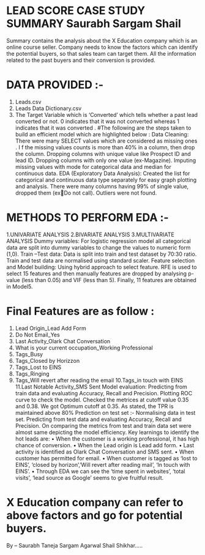 # LEAD SCORE CASE STUDY SUMMARY Saurabh Sargam Shail
Summary contains the analysis about the X Education 
company which is an online course seller. Company needs to 
know the factors which can identify the potential buyers, so 
that sales team can target them. All the information related 
to the past buyers and their conversion is provided. 
# DATA PROVIDED :-
1. Leads.csv 
2. Leads Data Dictionary.csv 
3. The Target Variable which is ‘Converted’ which tells 
whether a past lead converted or not. 0 indicates that 
it was not converted whereas 1 indicates that it was 
converted . 
#The following are the steps taken to build an efficient model which are highlighted below : 
Data Cleaning: There were many SELECT values which are 
considered as missing ones . I f the missing values counts is 
more than 40% in a column, then drop the column. Dropping 
columns with unique value like Prospect ID and lead ID. 
Dropping columns with only one value (ex-Magazine). 
Imputing missing values with mode for categorical data and 
median for continuous data. 
EDA (Exploratory Data Analysis): Created the list for 
categorical and continuous data type separately for 
easy graph plotting and analysis. There were many 
columns having 99% of single value, dropped them (exDo not call). Outliers were not found.
# METHODS TO PERFORM EDA :-
1.UNIVARIATE ANALYSIS
2.BIVARIATE ANALYSIS
3.MULTIVARIATE ANALYSIS
Dummy variables: For logistic regression model all 
categorical data are split into dummy variables to 
change the values to numeric form (1,0). 
Train –Test data: Data is split into train and test dataset 
by 70:30 ratio. Train and test data are normalised using 
standard scaler. 
Feature selection and Model building: Using hybrid 
approach to select feature. RFE is used to select 15 features 
and then manually features are dropped by analysing p-value 
(less than 0.05) and VIF (less than 5). Finally, 11 features are 
obtained in Model5.
# Final Features are as follow : 
1. Lead Origin_Lead Add Form 
2. Do Not Email_Yes
3. Last Activity_Olark Chat Conversation 
4. What is your current occupation_Working Professional 
5. Tags_Busy 
6. Tags_Closed by Horizzon 
7. Tags_Lost to EINS 
8. Tags_Ringing 
9. Tags_Will revert after reading the email 
10.Tags_in touch with EINS 
11.Last Notable Activity_SMS Sent 
Model evaluation: Predicting from train data and 
evaluating Accuracy, Recall and Precision. Plotting ROC curve 
to check the model. Checked the metrices at cutoff value 0.35 
and 0.38. We got Optimum cutoff at 0.35. As stated, the TPR 
is maintained above 80% 
Prediction on test set :- Normalising data in test set. 
Predicting from test data and evaluating Accuracy, Recall and 
Precision. On comparing the metrics from test and train data 
set were almost same depicting the model efficiency. 
Key learnings to identify the hot leads are: 
• When the customer is a working professional, it has high 
chance of conversion. 
• When the Lead origin is Lead add form. 
• Last activity is identified as Olark Chat Conversation and 
SMS sent. 
• When customer has permitted for email. 
• When customer is tagged as ‘lost to EINS’, ‘closed by 
horizon’,’Will revert after reading mail’, ‘In touch with EINS’. 
• Through EDA we can see the ‘time spent in websites’, ‘total 
visits’, ‘lead source as Google’ seems to give fruitful result. 
# X Education company can refer to above factors and go for potential buyers.
By – Saurabh Taneja 
Sargam Agarwal 
Shail Shikhar…..
